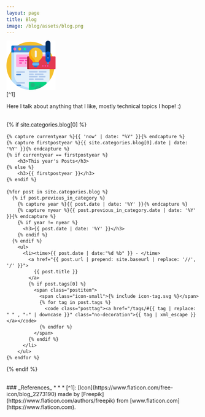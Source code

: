 ```yaml
---
layout: page
title: Blog
image: /blog/assets/blog.png
---
```


![](/blog/assets/blog.png)
<br>
[^1]

Here I talk about anything that I like, mostly technical topics I hope! :)

<br>
<section>
  {% if site.categories.blog[0] %}

    {% capture currentyear %}{{ 'now' | date: "%Y" }}{% endcapture %}
    {% capture firstpostyear %}{{ site.categories.blog[0].date | date: '%Y' }}{% endcapture %}
    {% if currentyear == firstpostyear %}
        <h3>This year's Posts</h3>
    {% else %}  
        <h3>{{ firstpostyear }}</h3>
    {% endif %}

    {%for post in site.categories.blog %}
      {% if post.previous_in_category %}
        {% capture year %}{{ post.date | date: '%Y' }}{% endcapture %}
        {% capture nyear %}{{ post.previous_in_category.date | date: '%Y' }}{% endcapture %}
        {% if year != nyear %}
          <h3>{{ post.date | date: '%Y' }}</h3>
        {% endif %}
      {% endif %}
        <ul>
          <li><time>{{ post.date | date:"%d %b" }} - </time>
            <a href="{{ post.url | prepend: site.baseurl | replace: '//', '/' }}">
              {{ post.title }}
            </a>
            {% if post.tags[0] %}
              <span class="postitem">
                <span class="icon-small">{% include icon-tag.svg %}</span>
                {% for tag in post.tags %}
                  <code class="posttag"><a href="/tags/#{{ tag | replace: " " , "-" | downcase }}" class="no-decoration">{{ tag | xml_escape }}</a></code>
                {% endfor %}
              </span>
            {% endif %}
          </li>
        </ul>
    {% endfor %}
  {% endif %}
</section>

<br>
### _References_
* * *
[^1]: [Icon](https://www.flaticon.com/free-icon/blog_2273190) made by [Freepik](https://www.flaticon.com/authors/freepik) from [www.flaticon.com](https://www.flaticon.com).